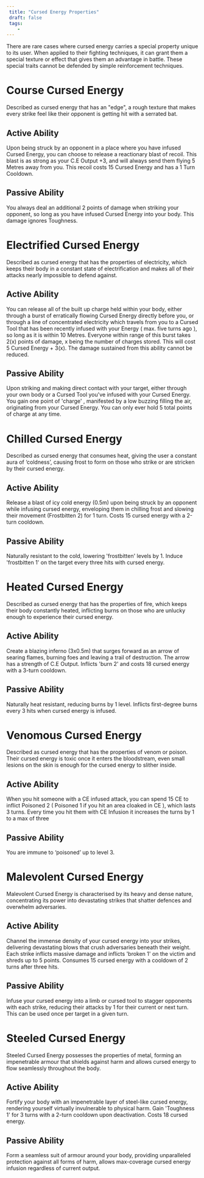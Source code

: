 ```yaml
---
 title: "Cursed Energy Properties"
 draft: false
 tags:
    -
---
```


There are rare cases where cursed energy carries a special property unique to its user. When applied to their fighting techniques, it can grant them a special texture or effect that gives them an advantage in battle. These special traits cannot be defended by simple reinforcement techniques.
# Course Cursed Energy


Described as cursed energy that has an "edge", a rough texture that makes every strike feel like their opponent is getting hit with a serrated bat.
## Active Ability
Upon being struck by an opponent in a place where you have infused Cursed Energy, you can choose to release a reactionary blast of recoil. This blast is as strong as your C.E Output +3, and will always send them flying 5 Metres away from you. This recoil costs 15 Cursed Energy and has a 1 Turn Cooldown.
## Passive Ability
You always deal an additional 2 points of damage when striking your opponent, so long as you have infused Cursed Energy into your body. This damage ignores Toughness.
# Electrified Cursed Energy
Described as cursed energy that has the properties of electricity, which keeps their body in a constant state of electrification and makes all of their attacks nearly impossible to defend against.
## Active Ability
You can release all of the built up charge held within your body, either through a burst of erratically flowing Cursed Energy directly before you, or through a line of concentrated electricity which travels from you to a Cursed Tool that has been recently infused with your Energy ( max. five turns ago ), so long as it is within 10 Metres. Everyone within range of this burst takes 2(x) points of damage, x being the number of charges stored. This will cost 5 Cursed Energy + 3(x). The damage sustained from this ability cannot be reduced.
## Passive Ability
Upon striking and making direct contact with your target, either through your own body or a Cursed Tool you've infused with your Cursed Energy. You gain one point of 'charge' , manifested by a low buzzing filling the air, originating from your Cursed Energy. You can only ever hold 5 total points of charge at any time.
# Chilled Cursed Energy
Described as cursed energy that consumes heat, giving the user a constant aura of ‘coldness’, causing frost to form on those who strike or are stricken by their cursed energy.
## Active Ability
Release a blast of icy cold energy (0.5m) upon being struck by an opponent while infusing cursed energy, enveloping them in chilling frost and slowing their movement (Frostbitten 2) for 1 turn. Costs 15 cursed energy with a 2-turn cooldown.
## Passive Ability
Naturally resistant to the cold, lowering 'frostbitten' levels by 1. Induce 'frostbitten 1' on the target every three hits with cursed energy.
# Heated Cursed Energy
Described as cursed energy that has the properties of fire, which keeps their body constantly heated, inflicting burns on those who are unlucky enough to experience their cursed energy.
## Active Ability
Create a blazing inferno (3x0.5m) that surges forward as an arrow of searing flames, burning foes and leaving a trail of destruction. The arrow has a strength of C.E Output. Inflicts 'burn 2' and costs 18 cursed energy with a 3-turn cooldown.
## Passive Ability
Naturally heat resistant, reducing burns by 1 level. Inflicts first-degree burns every 3 hits when cursed energy is infused.
# Venomous Cursed Energy
Described as cursed energy that has the properties of venom or poison. Their cursed energy is toxic once it enters the bloodstream, even small lesions on the skin is enough for the cursed energy to slither inside.
## Active Ability
When you hit someone with a CE infused attack, you can spend 15 CE to inflict Poisoned 2 ( Poisoned 1 if you hit an area cloaked in CE ), which lasts 3 turns. Every time you hit them with CE Infusion it increases the turns by 1 to a max of three
## Passive Ability
You are immune to ‘poisoned’ up to level 3.
# Malevolent Cursed Energy
Malevolent Cursed Energy is characterised by its heavy and dense nature, concentrating its power into devastating strikes that shatter defences and overwhelm adversaries.
## Active Ability
Channel the immense density of your cursed energy into your strikes, delivering devastating blows that crush adversaries beneath their weight. Each strike inflicts massive damage and inflicts 'broken 1' on the victim and shreds up to 5 points. Consumes 15 cursed energy with a cooldown of 2 turns after three hits.
## Passive Ability
Infuse your cursed energy into a limb or cursed tool to stagger opponents with each strike, reducing their attacks by 1 for their current or next turn. This can be used once per target in a given turn.
# Steeled Cursed Energy
Steeled Cursed Energy possesses the properties of metal, forming an impenetrable armour that shields against harm and allows cursed energy to flow seamlessly throughout the body.
## Active Ability
Fortify your body with an impenetrable layer of steel-like cursed energy, rendering yourself virtually invulnerable to physical harm. Gain 'Toughness 1' for 3 turns with a 2-turn cooldown upon deactivation. Costs 18 cursed energy.
## Passive Ability
Form a seamless suit of armour around your body, providing unparalleled protection against all forms of harm, ​​allows max-coverage cursed energy infusion regardless of current output.
